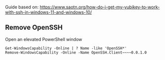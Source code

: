 
Guide based on: https://www.saotn.org/how-do-i-get-my-yubikey-to-work-with-ssh-in-windows-11-and-windows-10/

## Remove OpenSSH
Open an elevated PowerShell window
```
Get-WindowsCapability -Online | ? Name -like 'OpenSSH*'
Remove-WindowsCapability -Online -Name OpenSSH.Client~~~~0.0.1.0
```
